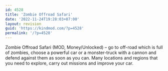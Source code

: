 ```yaml
---
id: 4528
title: 'Zombie Offroad Safari'
date: '2022-11-24T19:28:03+07:00'
layout: revision
guid: 'https://kindmod.com/?p=4528'
permalink: '/?p=4528'
---
```


Zombie Offroad Safari (MOD, Money/Unlocked) – go to off-road which is full of zombies, choose a powerful car or a monster-truck with a cannon and defend against them as soon as you can. Many locations and regions that you need to explore, carry out missions and improve your car.